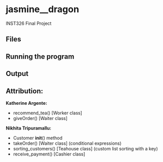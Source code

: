 # jasmine__dragon
INST326 Final Project


## Files

## Running the program

## Output


## Attribution:
**Katherine Argente:**
- recommend_tea() [Worker class]
- giveOrder() [Waiter class]

**Nikhita Tripuramallu:**
- Customer __init__() method
- takeOrder() [Waiter class] (conditional expressions)
- sorting_customers() [Teahouse class] (custom list sorting with a key)
- receive_payment() [Cashier class]
